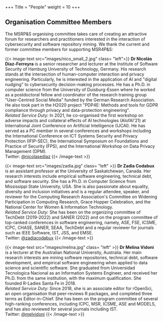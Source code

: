 +++
Title = "People"
weight = 10
+++


## Organisation Committee Members

The MSRP&S organising committee takes care of creating an attractive forum for researchers and practitioners interested in the interaction of cybersecurity and software repository mining. We thank the current and former committee members for supporting MSR4P&S:

{{< image-text src="images/nico_small_2.jpg" class= "left">}}
<b>Dr Nicolás Díaz-Ferreyra</b> is a senior researcher and lecturer at the Institute of Software Security of Hamburg University of Technology, Germany. His research stands at the intersection of human-computer interaction and privacy engineering. Particularly, he is interested in the application of AI and "digital nudging" to cybersecurity decision-making processes. He has a Ph.D. in computer science from the University of Duisburg-Essen where he worked as a postdoctoral fellow and coordinator of the research training group "User-Centred Social Media" funded by the German Research Association. He also took part in the H2020 project "PDP4E: Methods and tools for GDPR compliance through privacy and data-protection engineering".
<br/>
<i>Related Service Duty:</i> In 2021, he co-organised the first workshop on adverse impacts and collateral effects of AI technologies (AIofAI'21) at International Joint Conference on Artificial Intelligence (IJCAI). He has served as a PC member in several conferences and workshops including the International Conference on ICT Systems Security and Privacy Protection (IFIP-SEC), the International Symposium on Foundations and Practice of Security (FPS), and the International Workshop on Data Privacy Management (DPM).
<br/>
Twitter: <a href="https://twitter.com/nicolasediaz" target="_blank">@nicolasediaz</a>
{{< /image-text >}}

{{< image-text src="images/zadia.jpg" class= "left" >}}
<b>Dr Zadia Codabux</b> is an assistant professor at the University of Saskatchewan, Canada. Her research interests include empirical software engineering, technical debt, and software security. She has a Ph.D. in Computer Science from Mississippi State University, USA. She is also passionate about equality, diversity and inclusion initiatives and is a regular attendee, speaker, and reviewer for the Computing Research Association's Committee on Widening Participation in Computing Research, Grace Hopper Celebration, and the National Center for Women & Information Technology. 
<br/>
<i>Related Service Duty:</i> She has been on the organizing committee of TechDebt (2019-2022) and SANER (2022) and on the program committee of top-ranked conferences in software engineering, namely, ASE, FSE, ICSME, ICPC, CHASE, SANER, SEAA, TechDebt and a regular reviewer for journals such as IEEE Software, IST, JSS, and EMSE. 
<br/>
Twitter: <a href="https://twitter.com/zadiacodabux" target="_blank">@zadiacodabux</a>
{{< /image-text >}}

{{< image-text src="images/melina.jpg" class= "left" >}}
<b>Dr Melina Vidoni</b> is a lecturer at the Australian National University, Australia.  Her main research interests are mining software repositories, technical debt, software development, and empirical software engineering when applied to data science and scientific software. She graduated from Universidad Tecnologica Nacional as an Information Systems Engineer, and received her Ph.D. from the same institution, with the maximum qualification. She founded R-Ladies Santa Fe in 2018.
<br/>
<i>Related Service Duty:</i> Since 2018, she is an associate editor for rOpenSci, an open organisation that peer-reviews R packages, and completed three terms as Editor-in-Chief. She has been on the program committee of several high-ranking conferences, including ICPC, MSR, ICSME, ASE and MODELS, and has also reviewed for several journals including IST.
<br/>
Twitter: <a href="https://twitter.com/melvidoni" target="_blank">@melvidoni</a>
{{< /image-text >}}
